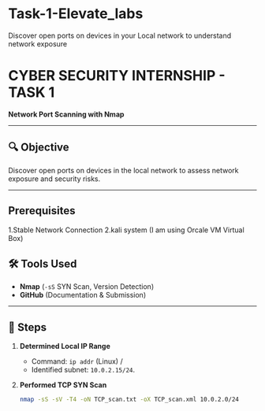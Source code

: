 # Task-1-Elevate_labs
Discover open ports on devices in your Local network to understand network exposure

# CYBER SECURITY INTERNSHIP - TASK 1  
**Network Port Scanning with Nmap**  

---

## 🔍 Objective  
Discover open ports on devices in the local network to assess network exposure and security risks.

---
## Prerequisites
1.Stable Network Connection
2.kali system (I am using Orcale VM Virtual Box)

## 🛠️ Tools Used  
- **Nmap** (`-sS` SYN Scan, Version Detection)   
- **GitHub** (Documentation & Submission)  

---

## 📝 Steps 
1. **Determined Local IP Range**  
   - Command: `ip addr` (Linux) /  
   - Identified subnet: `10.0.2.15/24`.  

2. **Performed TCP SYN Scan**  
   ```bash
   nmap -sS -sV -T4 -oN TCP_scan.txt -oX TCP_scan.xml 10.0.2.0/24
